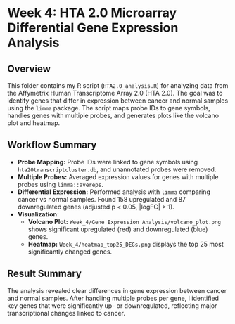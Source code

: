 # Week 4: HTA 2.0 Microarray Differential Gene Expression Analysis  

## Overview  
This folder contains my R script (`HTA2.0_analysis.R`) for analyzing data from the Affymetrix Human Transcriptome Array 2.0 (HTA 2.0). 
The goal was to identify genes that differ in expression between cancer and normal samples using the `limma` package. 
The script maps probe IDs to gene symbols, handles genes with multiple probes, and generates plots like the volcano plot and heatmap.  

## Workflow Summary  
- **Probe Mapping:** Probe IDs were linked to gene symbols using `hta20transcriptcluster.db`, and unannotated probes were removed.  
- **Multiple Probes:** Averaged expression values for genes with multiple probes using `limma::avereps`.  
- **Differential Expression:** Performed analysis with `limma` comparing cancer vs normal samples. Found 158 upregulated and 87 downregulated genes (adjusted p < 0.05, |logFC| > 1).  
- **Visualization:**  
  - **Volcano Plot:** `Week_4/Gene Expression Analysis/volcano_plot.png` shows significant upregulated (red) and downregulated (blue) genes.  
  - **Heatmap:** `Week_4/heatmap_top25_DEGs.png` displays the top 25 most significantly changed genes.  

## Result Summary  
The analysis revealed clear differences in gene expression between cancer and normal samples. 
After handling multiple probes per gene, I identified key genes that were significantly up- or downregulated, reflecting major transcriptional changes linked to cancer.  
